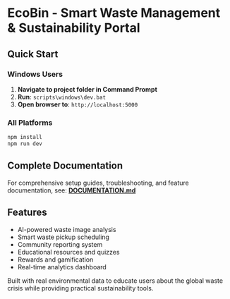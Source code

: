 # EcoBin - Smart Waste Management & Sustainability Portal

## Quick Start

### Windows Users
1. **Navigate to project folder in Command Prompt**
2. **Run**: `scripts\windows\dev.bat`
3. **Open browser to**: `http://localhost:5000`

### All Platforms
```bash
npm install
npm run dev
```

## Complete Documentation

For comprehensive setup guides, troubleshooting, and feature documentation, see:
**[DOCUMENTATION.md](./DOCUMENTATION.md)**

## Features
- AI-powered waste image analysis
- Smart waste pickup scheduling  
- Community reporting system
- Educational resources and quizzes
- Rewards and gamification
- Real-time analytics dashboard

Built with real environmental data to educate users about the global waste crisis while providing practical sustainability tools.